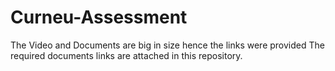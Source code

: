 # Curneu-Assessment
The Video and Documents are big in size hence the links were provided
The required documents links are attached in this repository.
